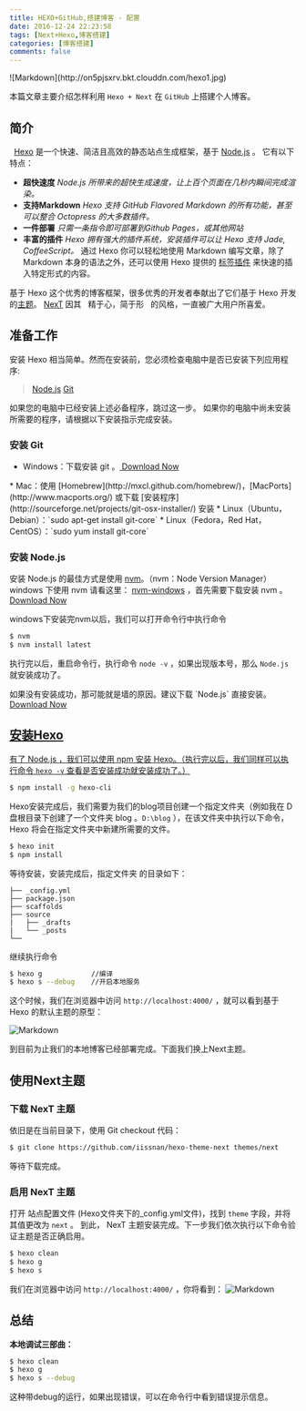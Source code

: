 ```yaml
---
title: HEXO+GitHub,搭建博客 - 配置
date: 2016-12-24 22:23:58
tags: [Next+Hexo,博客搭建] 
categories: [博客搭建]
comments: false 
---
```

<div class="out-img-topic">![Markdown](http://on5pjsxrv.bkt.clouddn.com/hexo1.jpg)</div>

本篇文章主要介绍怎样利用 `Hexo + Next` 在 `GitHub` 上搭建个人博客。

## 简介
&nbsp;&nbsp;[Hexo](https://hexo.io/zh-cn/) 是一个快速、简洁且高效的静态站点生成框架，基于 [Node.js](https://nodejs.org/en/) 。 它有以下特点：

<!-- more -->

- <i class="fa fa-bolt"></i>  **超快速度**
<i>Node.js 所带来的超快生成速度，让上百个页面在几秒内瞬间完成渲染。</i>
- <i class="fa fa-pencil"></i>  **支持Markdown**
<i>Hexo 支持 GitHub Flavored Markdown 的所有功能，甚至可以整合 Octopress 的大多数插件。</i>
- <i class="fa fa-cloud-upload"></i>  **一件部署**
<i>只需一条指令即可部署到Github Pages，或其他网站</i>
- <i class="fa fa-cog"></i>  **丰富的插件**
<i>Hexo 拥有强大的插件系统，安装插件可以让 Hexo 支持 Jade, CoffeeScript。</i>
通过 Hexo 你可以轻松地使用 Markdown 编写文章，除了 Markdown 本身的语法之外，还可以使用 Hexo 提供的 [标签插件](https://hexo.io/zh-cn/docs/tag-plugins.html) 来快速的插入特定形式的内容。

基于 Hexo 这个优秀的博客框架，很多优秀的开发者奉献出了它们基于 Hexo 开发的[主题](https://hexo.io/themes/)。
[NexT](http://theme-next.iissnan.com/) 因其 &nbsp; <span id="yu-1">精于心，简于形</span> &nbsp; 的风格，一直被广大用户所喜爱。

## 准备工作

安装 Hexo 相当简单。然而在安装前，您必须检查电脑中是否已安装下列应用程序:

> [Node.js](https://nodejs.org/en/)
> [Git](http://git-scm.com/)

如果您的电脑中已经安装上述必备程序，跳过这一步。
如果你的电脑中尚未安装所需要的程序，请根据以下安装指示完成安装。

### 安装 Git
* Windows：下载安装 git 。<a id="download" href="https://git-scm.com/download/win"><i class="fa fa-download"></i><span> Download Now</span>
</a>
* Mac：使用 [Homebrew](http://mxcl.github.com/homebrew/)，[MacPorts](http://www.macports.org/) 或下载 [安装程序](http://sourceforge.net/projects/git-osx-installer/) 安装
* Linux（Ubuntu，Debian）：`sudo apt-get install git-core`
* Linux（Fedora，Red Hat，CentOS）：`sudo yum install git-core`

### 安装 Node.js
安装 Node.js 的最佳方式是使用 [nvm](https://github.com/creationix/nvm)。（nvm：Node Version Manager）
windows 下使用 nvm 请看这里： [nvm-windows](https://github.com/coreybutler/nvm-windows) ，首先需要下载安装 nvm 。<a id="download" href="https://github.com/coreybutler/nvm-windows/releases"><i class="fa fa-download"></i><span> Download Now</span>
</a> 

windows下安装完nvm以后，我们可以打开命令行中执行命令
``` bash
$ nvm
$ nvm install latest
```
执行完以后，重启命令行，执行命令 `node -v` ，如果出现版本号，那么 `Node.js` 就安装成功了。

<p id="div-border-left-red">如果没有安装成功，那可能就是墙的原因。建议下载 `Node.js` 直接安装。<a id="download" href="https://nodejs.org/en/download/"><i class="fa fa-download"></i><span> Download Now</span>
<p>

## 安装Hexo
有了 Node.js ，我们可以使用 npm 安装 Hexo。（执行完以后，我们同样可以执行命令 `hexo -v` 查看是否安装成功就安装成功了。）
``` bash
$ npm install -g hexo-cli
```
Hexo安装完成后，我们需要为我们的blog项目创建一个<span id="inline-green">指定文件夹</span>（例如我在 D 盘根目录下创建了一个文件夹 blog 。`D:\blog` ），在<span id="inline-red">该文件夹中</span>执行以下命令， Hexo 将会在指定文件夹中新建所需要的文件。
``` bash
$ hexo init
$ npm install
```
等待安装，安装完成后，<span id="inline-green">指定文件夹</span> 的目录如下：
``` 
├── _config.yml
├── package.json
├── scaffolds
├── source
|   ├── _drafts
|   └── _posts
└──
```
继续执行命令
``` bash
$ hexo g            //编译
$ hexo s --debug    //开启本地服务
```
这个时候，我们在浏览器中访问 `http://localhost:4000/` ，就可以看到基于 Hexo 的默认主题的原型：

![Markdown](http://on5sixmz1.bkt.clouddn.com/hexo001.png)

到目前为止我们的本地博客已经部署完成。下面我们换上Next主题。

## 使用Next主题

### 下载 NexT 主题
依旧是在当前目录下，使用 Git checkout 代码：
``` bash
$ git clone https://github.com/iissnan/hexo-theme-next themes/next
```
等待下载完成。

### 启用 NexT 主题
打开 <span id="inline-blue">站点配置文件</span> (Hexo文件夹下的<span id="inline-green">_config.yml</span>文件)，找到 `theme` 字段，并将其值更改为 `next` 。
到此， NexT 主题安装完成。下一步我们依次执行以下命令验证主题是否正确启用。

``` bash
$ hexo clean
$ hexo g
$ hexo s 
```
我们在浏览器中访问 `http://localhost:4000/` ，你将看到：
![Markdown](http://on5sixmz1.bkt.clouddn.com/hexo002.png)

## 总结
**本地调试三部曲：**
``` bash
$ hexo clean
$ hexo g
$ hexo s --debug
```
这种带debug的运行，如果出现错误，可以在命令行中看到错误提示信息。
